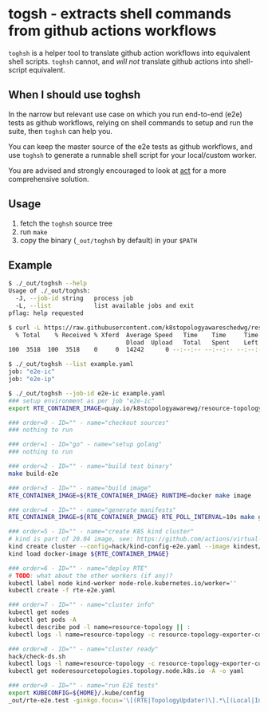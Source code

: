 # togsh - extracts shell commands from github actions workflows

`toghsh` is a helper tool to translate github action workflows into equivalent shell scripts.
`toghsh` cannot, and *will not* translate github actions into shell-script equivalent.

## When I should use toghsh

In the narrow but relevant use case on which you run end-to-end (e2e) tests as github workflows,
relying on shell commands to setup and run the suite, then `toghsh` can help you.

You can keep the master source of the e2e tests as github workflows, and use `toghsh` to generate
a runnable shell script for your local/custom worker.

You are advised and strongly encouraged to look at [act](https://github.com/nektos/act) for a more
comprehensive solution.

## Usage

1. fetch the `toghsh` source tree
2. run `make`
3. copy the binary (`_out/toghsh` by default) in your `$PATH`

## Example

```bash
$ ./_out/toghsh --help
Usage of ./_out/toghsh:
  -J, --job-id string   process job
  -L, --list            list available jobs and exit
pflag: help requested

$ curl -L https://raw.githubusercontent.com/k8stopologyawareschedwg/resource-topology-exporter/master/.github/workflows/e2e.yml -o example.yaml
  % Total    % Received % Xferd  Average Speed   Time    Time     Time  Current
                                 Dload  Upload   Total   Spent    Left  Speed
100  3518  100  3518    0     0  14242      0 --:--:-- --:--:-- --:--:-- 14242

$ ./_out/toghsh --list example.yaml 
job: "e2e-ic"
job: "e2e-ip"

$ ./_out/toghsh --job-id e2e-ic example.yaml 
### setup environment as per job "e2e-ic"
export RTE_CONTAINER_IMAGE=quay.io/k8stopologyawarewg/resource-topology-exporter:ci

### order=0 - ID="" - name="checkout sources"
### nothing to run

### order=1 - ID="go" - name="setup golang"
### nothing to run

### order=2 - ID="" - name="build test binary"
make build-e2e

### order=3 - ID="" - name="build image"
RTE_CONTAINER_IMAGE=${RTE_CONTAINER_IMAGE} RUNTIME=docker make image

### order=4 - ID="" - name="generate manifests"
RTE_CONTAINER_IMAGE=${RTE_CONTAINER_IMAGE} RTE_POLL_INTERVAL=10s make gen-manifests | tee rte-e2e.yaml

### order=5 - ID="" - name="create K8S kind cluster"
# kind is part of 20.04 image, see: https://github.com/actions/virtual-environments/blob/main/images/linux/Ubuntu2004-README.md
kind create cluster --config=hack/kind-config-e2e.yaml --image kindest/node:v1.21.1@sha256:69860bda5563ac81e3c0057d654b5253219618a22ec3a346306239bba8cfa1a6
kind load docker-image ${RTE_CONTAINER_IMAGE}

### order=6 - ID="" - name="deploy RTE"
# TODO: what about the other workers (if any)?
kubectl label node kind-worker node-role.kubernetes.io/worker=''
kubectl create -f rte-e2e.yaml

### order=7 - ID="" - name="cluster info"
kubectl get nodes
kubectl get pods -A
kubectl describe pod -l name=resource-topology || :
kubectl logs -l name=resource-topology -c resource-topology-exporter-container || :

### order=8 - ID="" - name="cluster ready"
hack/check-ds.sh
kubectl logs -l name=resource-topology -c resource-topology-exporter-container || :
kubectl get noderesourcetopologies.topology.node.k8s.io -A -o yaml

### order=9 - ID="" - name="run E2E tests"
export KUBECONFIG=${HOME}/.kube/config 
_out/rte-e2e.test -ginkgo.focus='\[(RTE|TopologyUpdater)\].*\[(Local|InfraConsuming)\]'
```
